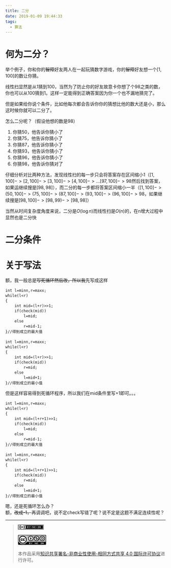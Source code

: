 ```yaml
---
title: 二分
date: 2019-01-09 19:44:33
tags: 
  - 算法
---
```


# 何为二分？

举个例子，你和你的~~智障~~好友两人在一起玩猜数字游戏，你的~~智障~~好友想一个$[1,100]$的数让你猜。

线性扫显然是从1猜到100，当然为了防止你的好友故意卡你想了个98之类的数，你也可以从100猜到1。这样一定能得到正确答案因为你一个也不漏地猜完了。

但是如果给你说个条件，比如他每次都会告诉你你的猜想比他的数大还是小，那么这时候你就可以二分了。

怎么二分呢？（假设他想的数是98）  
1. 你猜50，他告诉你猜小了
2. 你猜75，他告诉你猜小了
3. 你猜87，他告诉你猜小了
4. 你猜93，他告诉你猜小了
5. 你猜96，他告诉你猜小了
6. 你猜98，他告诉你猜对了

仔细分析对比两种方法，发现线性扫的每一步只会将答案存在区间缩小1（$[1,100]->[2,100]->[3,100]->[4,100]->...[97,100]-> 98$然后找到答案，如果运继续搜是$[98,98]$），而二分的每一步都将答案区间缩小一半（$[1,100]->(50,100]->(75,100]->(87,100]->(93,100]->(96,100]-> 98$，如果继续搜是$[98,100]->[98,99)->[98,98]$）

当然从时间复杂度角度来说，二分是$O(\log{n})$而线性扫是$O(n)$的，在n增大过程中显然也是二分快
# 二分条件





# 关于写法
额，我一般总是~~写死循环然后改，所以我~~先写成这样
```
int l=minn,r=maxx;
while(l<r)
{
	int mid=(l+r)>>1;
    if(check(mid))
    	l=mid;
    else
    	r=mid-1;
}//得到成立的最大值

int l=minn,r=maxx;
while(l<r)
{
	int mid=(l+r)>>1;
    if(check(mid))
    	r=mid;
    else
    	l=mid+1;
}//得到成立的最小值
```
但是这样容易得到死循环程序，所以我们在mid条件里写+1即可。。。
```
int l=minn,r=maxx;
while(l<r)
{
	int mid=(l+r+1)>>1;
    if(check(mid))
    	l=mid;
    else
    	r=mid-1;
}//得到成立的最大值

int l=minn,r=maxx;
while(l<r)
{
	int mid=(l+r+1)>>1;
    if(check(mid))
    	r=mid;
    else
    	l=mid+1;
}//得到成立的最小值
```
嗯，还是死循环怎么办？  
额，~~改成-1，~~再调调吧，说不定check写错了呢？说不定是这题不满足连续性呢？

------------

> [![知识共享许可协议](/pic/license/BY-NC-SA_80x15.png)](https://creativecommons.org/licenses/by-nc-sa/4.0/deed.zh)
> 
> [![知识共享许可协议](/pic/license/BY-NC-SA_88x31.png)](https://creativecommons.org/licenses/by-nc-sa/4.0/deed.zh)
> 
> 本作品采用[知识共享署名-非商业性使用-相同方式共享 4.0 国际许可协议](https://creativecommons.org/licenses/by-nc-sa/4.0/deed.zh)进行许可。